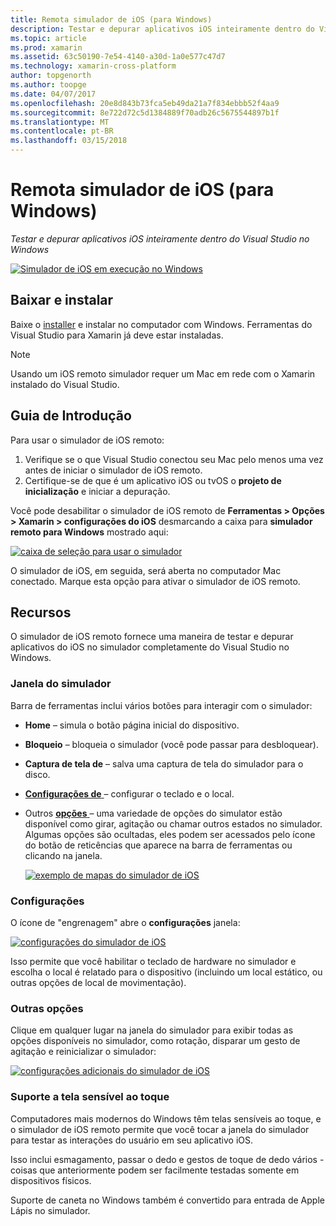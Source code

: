 ```yaml
---
title: Remota simulador de iOS (para Windows)
description: Testar e depurar aplicativos iOS inteiramente dentro do Visual Studio no Windows
ms.topic: article
ms.prod: xamarin
ms.assetid: 63c50190-7e54-4140-a30d-1a0e577c47d7
ms.technology: xamarin-cross-platform
author: topgenorth
ms.author: toopge
ms.date: 04/07/2017
ms.openlocfilehash: 20e8d843b73fca5eb49da21a7f834ebbb52f4aa9
ms.sourcegitcommit: 8e722d72c5d1384889f70adb26c5675544897b1f
ms.translationtype: MT
ms.contentlocale: pt-BR
ms.lasthandoff: 03/15/2018
---
```

# <a name="remoted-ios-simulator-for-windows"></a>Remota simulador de iOS (para Windows)

_Testar e depurar aplicativos iOS inteiramente dentro do Visual Studio no Windows_

[![](ios-simulator-images/hero-sml.png "Simulador de iOS em execução no Windows")](ios-simulator-images/hero.png#lightbox)

## <a name="download-and-install"></a>Baixar e instalar

Baixe o [installer](https://dl.xamarin.com/xamarin-simulator/Xamarin.Simulator.Installer.msi) e instalar no computador com Windows. Ferramentas do Visual Studio para Xamarin já deve estar instaladas.

> [!NOTE]
> Usando um iOS remoto simulador requer um Mac em rede com o Xamarin instalado do Visual Studio.

## <a name="getting-started"></a>Guia de Introdução

Para usar o simulador de iOS remoto:

1. Verifique se o que Visual Studio conectou seu Mac pelo menos uma vez antes de iniciar o simulador de iOS remoto.
2. Certifique-se de que é um aplicativo iOS ou tvOS o **projeto de inicialização** e iniciar a depuração.

Você pode desabilitar o simulador de iOS remoto de **Ferramentas > Opções > Xamarin > configurações do iOS** desmarcando a caixa para **simulador remoto para Windows** mostrado aqui:

[![](ios-simulator-images/options-sml.png "caixa de seleção para usar o simulador")](ios-simulator-images/options.png#lightbox)

O simulador de iOS, em seguida, será aberta no computador Mac conectado. Marque esta opção para ativar o simulador de iOS remoto.

## <a name="features"></a>Recursos

O simulador de iOS remoto fornece uma maneira de testar e depurar aplicativos do iOS no simulador completamente do Visual Studio no Windows.

### <a name="simulator-window"></a>Janela do simulador

Barra de ferramentas inclui vários botões para interagir com o simulador:

- **Home** – simula o botão página inicial do dispositivo.
- **Bloqueio** – bloqueia o simulador (você pode passar para desbloquear).
- **Captura de tela de** – salva uma captura de tela do simulador para o disco.
- [**Configurações de** ](#settings) – configurar o teclado e o local.
- Outros [ **opções** ](#options) – uma variedade de opções do simulator estão disponível como girar, agitação ou chamar outros estados no simulador. Algumas opções são ocultadas, eles podem ser acessados pelo ícone do botão de reticências que aparece na barra de ferramentas ou clicando na janela.

    [![](ios-simulator-images/maps-app-sml.png "exemplo de mapas do simulador de iOS")](ios-simulator-images/maps-app.png#lightbox)


### <a name="settings"></a>Configurações

O ícone de "engrenagem" abre o **configurações** janela:

[![](ios-simulator-images/settings-sml.png "configurações do simulador de iOS")](ios-simulator-images/settings.png#lightbox)

Isso permite que você habilitar o teclado de hardware no simulador e escolha o local é relatado para o dispositivo (incluindo um local estático, ou outras opções de local de movimentação).



### <a name="other-options"></a>Outras opções

Clique em qualquer lugar na janela do simulador para exibir todas as opções disponíveis no simulador, como rotação, disparar um gesto de agitação e reinicializar o simulador:

[![](ios-simulator-images/more-sml.png "configurações adicionais do simulador de iOS")](ios-simulator-images/more.png#lightbox)

### <a name="touchscreen-support"></a>Suporte a tela sensível ao toque

Computadores mais modernos do Windows têm telas sensíveis ao toque, e o simulador de iOS remoto permite que você tocar a janela do simulador para testar as interações do usuário em seu aplicativo iOS.

Isso inclui esmagamento, passar o dedo e gestos de toque de dedo vários - coisas que anteriormente podem ser facilmente testadas somente em dispositivos físicos.

Suporte de caneta no Windows também é convertido para entrada de Apple Lápis no simulador.

<!--
<a name="knownissues" />

# Known Issues

 - Apple Watch devices may show in the Visual Studio device list, but are not yet supported.
 - Launching in **Release** mode may also start Apple’s simulator on the networked Mac.
 - Closing the remote iOS Simulator on Windows will not immediately stop debugging in Visual Studio. Stop debugging manually from the menu or the red button.
 - Opening too many different simulators simultaneously will produce unexpected results.
 - Exception of type `Foundation.NSErrorException` may be thrown while launching Simulators. Workaround is to kill csproxy (server process) on the Mac host and re-deploy to the simulator.
 - Performance may be slower when using Xcode 8
-->
